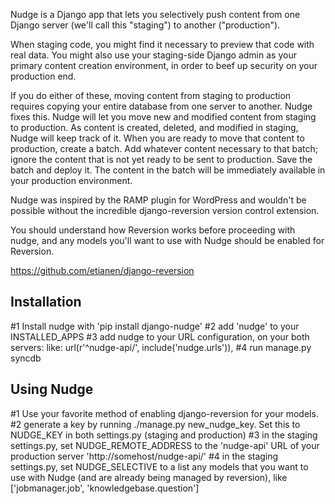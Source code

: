 Nudge is a Django app that lets you selectively push content from one Django server (we'll call this "staging") to another ("production").

When staging code, you might find it necessary to preview that code with real data. You might also use your staging-side Django admin as your primary content creation environment, in order to beef up security on your production end.

If you do either of these, moving content from staging to production requires copying your entire database from one server to another. Nudge fixes this. Nudge will let you move new and modified content from staging to production. As content is created, deleted, and modified in staging, Nudge will keep track of it. When you are ready to move that content to production, create a batch. Add whatever content necessary to that batch; ignore the content that is not yet ready to be sent to production. Save the batch and deploy it. The content in the batch will be immediately available in your production environment.

Nudge was inspired by the RAMP plugin for WordPress and wouldn't be possible without the incredible django-reversion version control extension.

You should understand how Reversion works before proceeding with nudge, and any models you'll want to use with Nudge should be enabled for Reversion.

https://github.com/etianen/django-reversion

## Installation

#1 Install nudge with 'pip install django-nudge'
#2 add 'nudge' to your INSTALLED_APPS
#3 add nudge to your URL configuration, on your both servers: like: url(r'^nudge-api/', include('nudge.urls')),
#4 run manage.py syncdb

## Using Nudge

#1 Use your favorite method of enabling django-reversion for your models.
#2 generate a key by running ./manage.py new_nudge_key. Set this to NUDGE_KEY in both settings.py (staging and production)
#3 in the staging settings.py, set NUDGE_REMOTE_ADDRESS to the 'nudge-api'  URL of your production server 'http://somehost/nudge-api/'
#4 in the staging settings.py, set NUDGE_SELECTIVE to a list any models that you want to use with Nudge (and are already being managed by reversion), like ['jobmanager.job', 'knowledgebase.question']